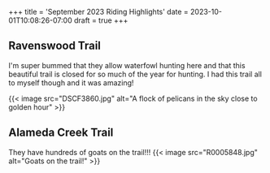 +++
title = 'September 2023 Riding Highlights'
date = 2023-10-01T10:08:26-07:00
draft = true
+++

## Ravenswood Trail

I'm super bummed that they allow waterfowl hunting here and that this beautiful trail is closed for so much of the year for hunting.
I had this trail all to myself though and it was amazing!

{{< image src="DSCF3860.jpg" alt="A flock of pelicans in the sky close to golden hour" >}}

## Alameda Creek Trail

They have hundreds of goats on the trail!!!
{{< image src="R0005848.jpg" alt="Goats on the trail!" >}}
